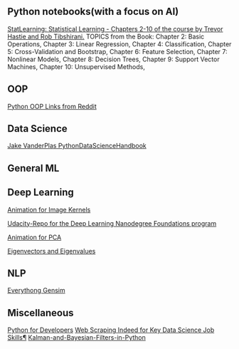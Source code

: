 ## Python notebooks(with a focus on AI)

[StatLearning: Statistical Learning - Chapters 2-10 of the course by Trevor Hastie and Rob Tibshirani.](http://sujitpal.blogspot.com/2014/05/ipython-notebooks-for-statlearning.html)
TOPICS from the Book: 
 Chapter 2: Basic Operations,
 Chapter 3: Linear Regression,
 Chapter 4: Classification,
 Chapter 5: Cross-Validation and Bootstrap,
 Chapter 6: Feature Selection,
 Chapter 7: Nonlinear Models,
 Chapter 8: Decision Trees,
 Chapter 9: Support Vector Machines,
 Chapter 10: Unsupervised Methods,

## OOP
[Python OOP Links from Reddit](https://www.reddit.com/r/Python/comments/226ahl/some_links_about_python_oop/)
## Data Science
[Jake VanderPlas PythonDataScienceHandbook](https://github.com/jakevdp/PythonDataScienceHandbook)

## General ML

## Deep Learning
[Animation for Image Kernels](http://setosa.io/ev/image-kernels/)

[Udacity-Repo for the Deep Learning Nanodegree Foundations program](https://github.com/udacity/deep-learning)

[Animation for PCA](http://setosa.io/ev/principal-component-analysis/)

[Eigenvectors and Eigenvalues](http://setosa.io/ev/eigenvectors-and-eigenvalues/)

## NLP
[Everythong Gensim](https://github.com/RaRe-Technologies/gensim/tree/develop/docs/notebooks)


## Miscellaneous
[Python for Developers](http://ricardoduarte.github.io/python-for-developers/)
[Web Scraping Indeed for Key Data Science Job Skills¶](http://nbviewer.jupyter.org/github/jmsteinw/Notebooks/blob/master/IndeedJobs.ipynb)
[Kalman-and-Bayesian-Filters-in-Python](http://nbviewer.jupyter.org/github/rlabbe/Kalman-and-Bayesian-Filters-in-Python/blob/master/table_of_contents.ipynb)
